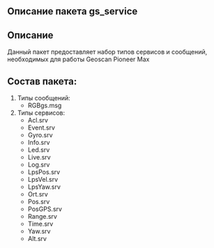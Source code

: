 ## Описание пакета gs_service

## Описание
Данный пакет предоставляет набор типов сервисов и сообщений, необходимых для работы Geoscan Pioneer Max

## Состав пакета:
1. Типы сообщений:
    * RGBgs.msg
2. Типы сервисов:
    * Acl.srv
    * Event.srv
    * Gyro.srv
    * Info.srv
    * Led.srv
    * Live.srv
    * Log.srv
    * LpsPos.srv
    * LpsVel.srv
    * LpsYaw.srv
    * Ort.srv
    * Pos.srv
    * PosGPS.srv
    * Range.srv
    * Time.srv
    * Yaw.srv
    * Alt.srv